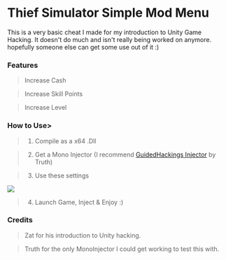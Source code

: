 <h1>Thief Simulator Simple Mod Menu</h1>
This is a very basic cheat I made for my introduction to Unity Game Hacking. It doesn't do much and isn't really being worked on anymore. hopefully someone else can get some use out of it :)

<h3> Features</h3>

> Increase Cash

> Increase Skill Points

> Increase Level



<h3>How to Use></h3>
  
> 1) Compile as a x64 .Dll


> 2) Get a Mono Injector (I recommend <a href="https://guidedhacking.com/resources/guided-hacking-dll-mono-injector.22/">GuidedHackings Injector</a> by Truth)


> 3) Use these settings

<img src="https://i.ibb.co/rsbtt0Q/11111.png">


> 4) Launch Game, Inject & Enjoy :)



<h3>Credits</h3>

> Zat for his introduction to Unity hacking.

> Truth for the only MonoInjector I could get working to test this with.
